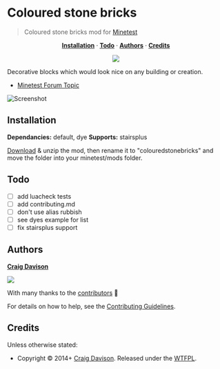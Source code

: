 # Coloured stone bricks

> Coloured stone bricks mod for [Minetest](http://www.minetest.net)

<p align="center">
<b><a href="#installation">Installation</a></b>
·
<b><a href="#todo">Todo</a></b>
·
<b><a href="#authors">Authors</a></b>
·
<b><a href="#credits">Credits</a></b>
</p>

<p align="center">
<a href="https://travis-ci.org/davisonio/colouredstonebricks"><img src="https://img.shields.io/travis/davisonio/colouredstonebricks.svg?style=flat-square"/></a>
</p>

Decorative blocks which would look nice on any building or creation.

- [Minetest Forum Topic](https://forum.minetest.net/viewtopic.php?id=8784)

![Screenshot](https://raw.githubusercontent.com/wiki/davisonio/colouredstonebricks/img/1.png)

## Installation

**Dependancies:** default, dye
**Supports:** stairsplus

[Download](https://github.com/davisonio/colouredstonebricks/archive/master.zip) & unzip the mod, then rename it to "colouredstonebricks" and move the folder into your minetest/mods folder.

## Todo
- [ ] add luacheck tests
- [ ] add contributing.md
- [ ] don't use alias rubbish
- [ ] see dyes example for list
- [ ] fix stairsplus support

## Authors

**[Craig Davison](http://davison.io)**

[![](https://img.shields.io/github/followers/davisonio.svg?style=social&label=Follow)](https://github.com/davisonio)

With many thanks to the [contributors](https://github.com/davisonio/colouredstonebricks/graphs/contributors) :clap:

For details on how to help, see the [Contributing Guidelines](https://github.com/davisonio/colouredstonebricks/blob/master/CONTRIBUTING.md).

## Credits

Unless otherwise stated:

- Copyright © 2014+ [Craig Davison](http://davison.io). Released under the [WTFPL](http://www.wtfpl.net/txt/copying/).
